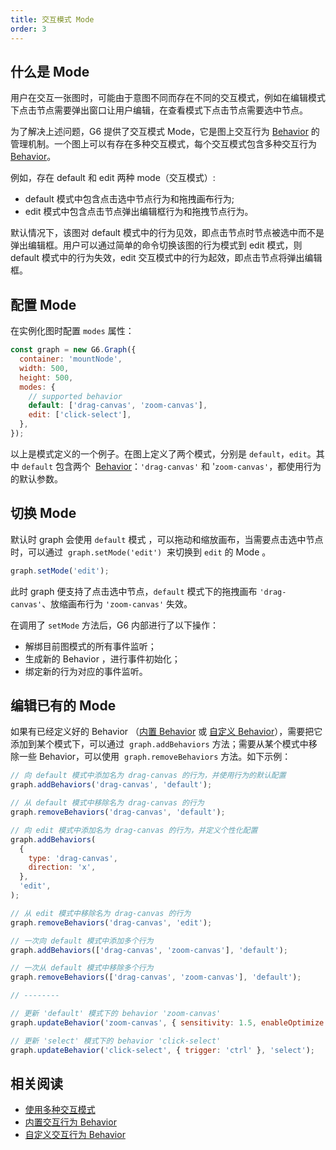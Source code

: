 ```yaml
---
title: 交互模式 Mode
order: 3
---
```


## 什么是 Mode

用户在交互一张图时，可能由于意图不同而存在不同的交互模式，例如在编辑模式下点击节点需要弹出窗口让用户编辑，在查看模式下点击节点需要选中节点。

为了解决上述问题，G6 提供了交互模式 Mode，它是图上交互行为 [Behavior](/zh/docs/manual/middle/states/defaultBehavior) 的管理机制。一个图上可以有存在多种交互模式，每个交互模式包含多种交互行为 [Behavior](/zh/docs/manual/middle/states/defaultBehavior)。

例如，存在 default 和 edit 两种 mode（交互模式）:

- default 模式中包含点击选中节点行为和拖拽画布行为;
- edit 模式中包含点击节点弹出编辑框行为和拖拽节点行为。

默认情况下，该图对 default 模式中的行为见效，即点击节点时节点被选中而不是弹出编辑框。用户可以通过简单的命令切换该图的行为模式到 edit 模式，则 default 模式中的行为失效，edit 交互模式中的行为起效，即点击节点将弹出编辑框。

## 配置 Mode

在实例化图时配置 `modes` 属性：

```javascript
const graph = new G6.Graph({
  container: 'mountNode',
  width: 500,
  height: 500,
  modes: {
    // supported behavior
    default: ['drag-canvas', 'zoom-canvas'],
    edit: ['click-select'],
  },
});
```

以上是模式定义的一个例子。在图上定义了两个模式，分别是 `default`，`edit`。其中 `default` 包含两个  [Behavior](/zh/docs/manual/middle/states/defaultBehavior)：`'drag-canvas'` 和 '`zoom-canvas'`，都使用行为的默认参数。

## 切换 Mode

默认时 graph 会使用 `default` 模式 ，可以拖动和缩放画布，当需要点击选中节点时，可以通过  `graph.setMode('edit')`  来切换到 `edit` 的 Mode 。

```javascript
graph.setMode('edit');
```

此时 graph 便支持了点击选中节点，`default` 模式下的拖拽画布 `'drag-canvas'`、放缩画布行为 `'zoom-canvas'` 失效。

在调用了 `setMode` 方法后，G6 内部进行了以下操作：

- 解绑目前图模式的所有事件监听；
- 生成新的 Behavior ，进行事件初始化；
- 绑定新的行为对应的事件监听。

## 编辑已有的 Mode

如果有已经定义好的 Behavior （[内置 Behavior](/zh/docs/manual/middle/states/defaultBehavior) 或 [自定义 Behavior](/zh/docs/manual/middle/states/custom-behavior)），需要把它添加到某个模式下，可以通过  `graph.addBehaviors` 方法；需要从某个模式中移除一些 Behavior，可以使用  `graph.removeBehaviors` 方法。如下示例：

```javascript
// 向 default 模式中添加名为 drag-canvas 的行为，并使用行为的默认配置
graph.addBehaviors('drag-canvas', 'default');

// 从 default 模式中移除名为 drag-canvas 的行为
graph.removeBehaviors('drag-canvas', 'default');

// 向 edit 模式中添加名为 drag-canvas 的行为，并定义个性化配置
graph.addBehaviors(
  {
    type: 'drag-canvas',
    direction: 'x',
  },
  'edit',
);

// 从 edit 模式中移除名为 drag-canvas 的行为
graph.removeBehaviors('drag-canvas', 'edit');

// 一次向 default 模式中添加多个行为
graph.addBehaviors(['drag-canvas', 'zoom-canvas'], 'default');

// 一次从 default 模式中移除多个行为
graph.removeBehaviors(['drag-canvas', 'zoom-canvas'], 'default');

// --------

// 更新 'default' 模式下的 behavior 'zoom-canvas'
graph.updateBehavior('zoom-canvas', { sensitivity: 1.5, enableOptimize: true}, 'default');

// 更新 'select' 模式下的 behavior 'click-select'
graph.updateBehavior('click-select', { trigger: 'ctrl' }, 'select');
```

## 相关阅读

- [使用多种交互模式](/zh/docs/manual/advanced/mode-and-custom-behavior)
- [内置交互行为 Behavior](/zh/docs/manual/middle/states/defaultBehavior)
- [自定义交互行为 Behavior](/zh/docs/manual/middle/states/custom-behavior)
